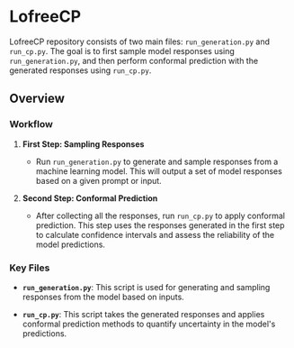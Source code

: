 # LofreeCP

LofreeCP repository consists of two main files: `run_generation.py` and `run_cp.py`. The goal is to first sample model responses using `run_generation.py`, and then perform conformal prediction with the generated responses using `run_cp.py`.

## Overview

### Workflow
1. **First Step: Sampling Responses**
    - Run `run_generation.py` to generate and sample responses from a machine learning model. This will output a set of model responses based on a given prompt or input.
  
2. **Second Step: Conformal Prediction**
    - After collecting all the responses, run `run_cp.py` to apply conformal prediction. This step uses the responses generated in the first step to calculate confidence intervals and assess the reliability of the model predictions.

### Key Files
- **`run_generation.py`**: This script is used for generating and sampling responses from the model based on inputs.
  
- **`run_cp.py`**: This script takes the generated responses and applies conformal prediction methods to quantify uncertainty in the model's predictions.

